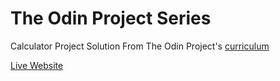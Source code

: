 # The Odin Project Series

Calculator Project Solution From The Odin Project's [curriculum](https://www.theodinproject.com/courses/web-development-101/lessons/calculator)

[Live Website](https://jeremy-ebinum.github.io/top-calculator/)
